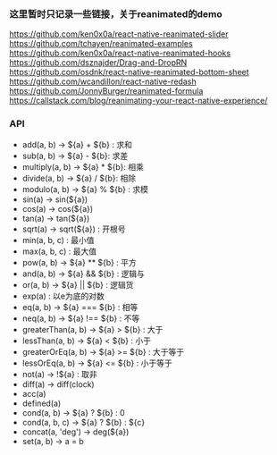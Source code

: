 ### 这里暂时只记录一些链接，关于reanimated的demo
https://github.com/ken0x0a/react-native-reanimated-slider
https://github.com/tchayen/reanimated-examples
https://github.com/ken0x0a/react-native-reanimated-hooks
https://github.com/dsznajder/Drag-and-DropRN
https://github.com/osdnk/react-native-reanimated-bottom-sheet
https://github.com/wcandillon/react-native-redash
https://github.com/JonnyBurger/reanimated-formula
https://callstack.com/blog/reanimating-your-react-native-experience/


### API
- add(a, b) -> ${a} + ${b} : 求和
- sub(a, b) -> ${a} - ${b}: 求差
- multiply(a, b) -> ${a} * ${b}: 相乘
- divide(a, b) -> ${a} / ${b}: 相除
- modulo(a, b)	-> ${a} % ${b} : 求模
- sin(a) -> sin(${a})
- cos(a) -> cos(${a})
- tan(a) -> tan(${a})
- sqrt(a) -> sqrt(${a}) : 开根号
- min(a, b, c) : 最小值
- max(a, b, c) : 最大值
- pow(a, b) -> ${a} ** ${b} : 平方
- and(a, b)	 -> ${a} && ${b} : 逻辑与
- or(a, b) -> ${a} || ${b} : 逻辑货
- exp(a) : 以e为底的对数
- eq(a, b)	-> ${a} === ${b} : 相等
- neq(a, b)	-> ${a} !== ${b} : 不等
- greaterThan(a, b) -> ${a} > ${b} : 大于
- lessThan(a, b) -> ${a} < ${b} : 小于
- greaterOrEq(a, b) -> ${a} >= ${b} : 大于等于
- lessOrEq(a, b) -> ${a} <= ${b} : 小于等于
- not(a) -> !${a} : 取非
- diff(a) -> diff(clock)
- acc(a)	
- defined(a)	
- cond(a, b) -> ${a} ? ${b} : 0
- cond(a, b, c)	-> ${a} ? ${b} : ${c}
- concat(a, 'deg')	-> deg(${a})
- set(a, b)	-> a = b

